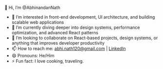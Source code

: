 👋 Hi, I’m @AbhinandanNath  
- 👀 I’m interested in front-end development, UI architecture, and building scalable web applications  
- 🌱 I’m currently diving deeper into design systems, performance optimization, and advanced React patterns  
- 💞️ I’m looking to collaborate on React-based projects, design systems, or anything that improves developer productivity  
- 📫 How to reach me: abhi.nath120@gmail.com | [LinkedIn](https://www.linkedin.com/in/abhinandan-nath-92b9ba185)  
- 😄 Pronouns: He/Him  
- ⚡ Fun fact: I love cooking, traveling.



<!---
AbhinandanNath/AbhinandanNath is a ✨ special ✨ repository because its `README.md` (this file) appears on your GitHub profile.
You can click the Preview link to take a look at your changes.
--->
